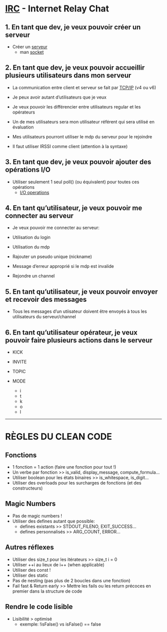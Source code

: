# [IRC](https://datatracker.ietf.org/doc/html/rfc1459) - Internet Relay Chat


## 1. En tant que dev, je veux pouvoir créer un serveur

- Créer un [serveur](https://ncona.com/2019/04/building-a-simple-server-with-cpp/)
	* man [socket](https://man7.org/linux/man-pages/man2/socket.2.html)


## 2. En tant que dev, je veux pouvoir accueillir plusieurs utilisateurs dans mon serveur

- La communication entre client et serveur se fait par [TCP/IP](https://www.fortinet.com/fr/resources/cyberglossary/tcp-ip) (v4 ou v6)

- Je peux avoir autant d’utilisateurs que je veux

- Je veux pouvoir les différencier entre utilisateurs regular et les opérateurs

- Un de mes utilisateurs sera mon utilisateur référent qui sera utilisé en évaluation

- Mes utilisateurs pourront utiliser le mdp du serveur pour le rejoindre

- Il faut utiliser IRSSI comme client (attention à la syntaxe)



## 3. En tant que dev, je veux pouvoir ajouter des opérations I/O

- Utiliser seulement 1 seul poll() (ou équivalent) pour toutes ces opérations
	* [I/O operations](https://www.techtarget.com/whatis/definition/input-output-I-O) 



## 4. En tant qu’utilisateur, je veux pouvoir me connecter au serveur

- Je veux pouvoir me connecter au serveur:

- Utilisation du login

- Utilisation du mdp

- Rajouter un pseudo unique (nickname)

- Message d’erreur approprié si le mdp est invalide

- Rejondre un channel



## 5. En tant qu’utilisateur, je veux pouvoir envoyer et recevoir des messages

- Tous les messages d’un utiisateur doivent être envoyés à tous les utilisateurs du serveur/channel



## 6. En tant qu’utilisateur opérateur, je veux pouvoir faire plusieurs actions dans le serveur

- KICK

- INVITE

- TOPIC

- MODE
	* i
	* t
	* k
	* o
	* l


--------------------------------------------------------------------------

# RÈGLES DU CLEAN CODE


## Fonctions

- 1 fonction = 1 action (faire une fonction pour tout !)
- Un verbe par fonction >> is_valid, display_message, compute_formula...
- Utiliser boolean pour les états binaires >> is_whitespace, is_digit...
- Utiliser des overloads pour les surcharges de fonctions (et des constructeurs)


## Magic Numbers

- Pas de magic numbers !
- Utiliser des defines autant que possible:
	* defines existants >> STDOUT_FILENO, EXIT_SUCCESS...
	* defines personnalisés >> ARG_COUNT, ERROR...


## Autres réflexes

- Utiliser des size_t pour les itérateurs >> size_t i = 0
- Utiliser ++i au lieux de i++ (when applicable)
- Utiliser des const !
- Utiliser des static
- Pas de nesting (pas plus de 2 boucles dans une fonction)
- Fail fast & Return early >> Mettre les fails ou les return précoces en premier dans la structure de code

## Rendre le code lisible

- Lisibilité > optimisé
	* exemple: !isFalse()  vs  isFalse() == false


